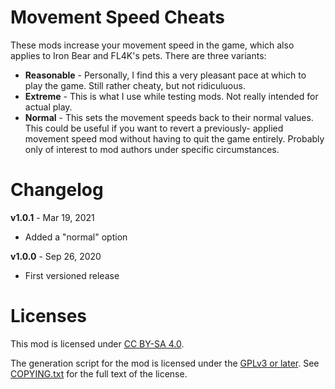 Movement Speed Cheats
=====================

These mods increase your movement speed in the game, which also applies
to Iron Bear and FL4K's pets.  There are three variants:

* **Reasonable** - Personally, I find this a very pleasant pace at
  which to play the game.  Still rather cheaty, but not ridiculuous.
* **Extreme** - This is what I use while testing mods.  Not really
  intended for actual play.
* **Normal** - This sets the movement speeds back to their normal
  values.  This could be useful if you want to revert a previously-
  applied movement speed mod without having to quit the game entirely.
  Probably only of interest to mod authors under specific circumstances.

Changelog
=========

**v1.0.1** - Mar 19, 2021
 * Added a "normal" option

**v1.0.0** - Sep 26, 2020
 * First versioned release
 
Licenses
========

This mod is licensed under [CC BY-SA 4.0](https://creativecommons.org/licenses/by-sa/4.0/).

The generation script for the mod is licensed under the
[GPLv3 or later](https://www.gnu.org/licenses/quick-guide-gplv3.html).
See [COPYING.txt](../../COPYING.txt) for the full text of the license.

